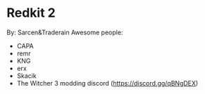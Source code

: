 # Redkit 2
By: Sarcen&Traderain
Awesome people:
- CAPA
- remr
- KNG
- erx
- Skacik
- The Witcher 3 modding discord (https://discord.gg/qBNgDEX)
